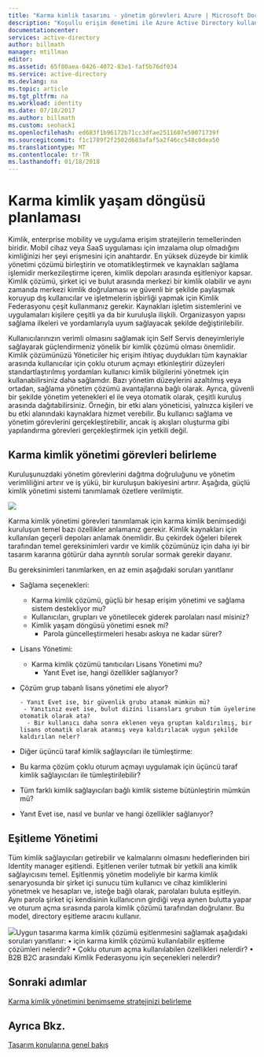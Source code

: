 ```yaml
---
title: "Karma kimlik tasarımı - yönetim görevleri Azure | Microsoft Docs"
description: "Koşullu erişim denetimi ile Azure Active Directory kullanıcı doğrulanırken ve uygulamaya erişimine izin vermeden önce çekme belirli koşullar denetler. Bu koşullar sağlandığında, kullanıcı kimlik doğrulaması ve uygulamaya erişim izni."
documentationcenter: 
services: active-directory
author: billmath
manager: mtillman
editor: 
ms.assetid: 65f80aea-0426-4072-83e1-faf5b76df034
ms.service: active-directory
ms.devlang: na
ms.topic: article
ms.tgt_pltfrm: na
ms.workload: identity
ms.date: 07/18/2017
ms.author: billmath
ms.custom: seohack1
ms.openlocfilehash: ed683f1b96172b71cc3dfae2511607e50071739f
ms.sourcegitcommit: f1c1789f2f2502d683afaf5a2f46cc548c0dea50
ms.translationtype: MT
ms.contentlocale: tr-TR
ms.lasthandoff: 01/18/2018
---
```

# <a name="plan-for-hybrid-identity-lifecycle"></a>Karma kimlik yaşam döngüsü planlaması
Kimlik, enterprise mobility ve uygulama erişim stratejilerin temellerinden biridir. Mobil cihaz veya SaaS uygulaması için imzalama olup olmadığını kimliğinizi her şeyi erişmesini için anahtardır. En yüksek düzeyde bir kimlik yönetimi çözümü birleştirin ve otomatikleştirmek ve kaynakları sağlama işlemidir merkezileştirme içeren, kimlik depoları arasında eşitleniyor kapsar. Kimlik çözümü, şirket içi ve bulut arasında merkezi bir kimlik olabilir ve aynı zamanda merkezi kimlik doğrulaması ve güvenli bir şekilde paylaşmak koruyup dış kullanıcılar ve işletmelerin işbirliği yapmak için Kimlik Federasyonu çeşit kullanmanız gerekir. Kaynakları işletim sistemlerini ve uygulamaları kişilere çeşitli ya da bir kuruluşla ilişkili. Organizasyon yapısı sağlama ilkeleri ve yordamlarıyla uyum sağlayacak şekilde değiştirilebilir.

Kullanıcılarınızın verimli olmasını sağlamak için Self Servis deneyimleriyle sağlayarak güçlendirmeniz yönelik bir kimlik çözümü olması önemlidir. Kimlik çözümünüzü Yöneticiler hiç erişim ihtiyaç duydukları tüm kaynaklar arasında kullanıcılar için çoklu oturum açmayı etkinleştirir düzeyleri standartlaştırılmış yordamları kullanıcı kimlik bilgilerini yönetmek için kullanabilirsiniz daha sağlamdır. Bazı yönetim düzeylerini azaltılmış veya ortadan, sağlama yönetim çözümü avantajlarına bağlı olarak. Ayrıca, güvenli bir şekilde yönetim yetenekleri el ile veya otomatik olarak, çeşitli kuruluş arasında dağıtabilirsiniz. Örneğin, bir etki alanı yöneticisi, yalnızca kişileri ve bu etki alanındaki kaynaklara hizmet verebilir. Bu kullanıcı sağlama ve yönetim görevlerini gerçekleştirebilir, ancak iş akışları oluşturma gibi yapılandırma görevleri gerçekleştirmek için yetkili değil.

## <a name="determine-hybrid-identity-management-tasks"></a>Karma kimlik yönetimi görevleri belirleme
Kuruluşunuzdaki yönetim görevlerini dağıtma doğruluğunu ve yönetim verimliliğini artırır ve iş yükü, bir kuruluşun bakiyesini artırır. Aşağıda, güçlü kimlik yönetimi sistemi tanımlamak özetlere verilmiştir.

 ![](./media/hybrid-id-design-considerations/Identity_management_considerations.png)

Karma kimlik yönetimi görevleri tanımlamak için karma kimlik benimsediği kuruluşun temel bazı özellikler anlamanız gerekir. Kimlik kaynakları için kullanılan geçerli depoları anlamak önemlidir. Bu çekirdek öğeleri bilerek tarafından temel gereksinimleri vardır ve kimlik çözümünüz için daha iyi bir tasarım kararına götürür daha ayrıntılı sorular sormak gerekir dayanır.  

Bu gereksinimleri tanımlarken, en az emin aşağıdaki soruları yanıtlanır

* Sağlama seçenekleri: 
  
  * Karma kimlik çözümü, güçlü bir hesap erişim yönetimi ve sağlama sistem destekliyor mu?
  * Kullanıcıları, grupları ve yönetilecek giderek parolaları nasıl misiniz?
  * Kimlik yaşam döngüsü yönetimi esnek mi? 
    * Parola güncelleştirmeleri hesabı askıya ne kadar sürer?
* Lisans Yönetimi: 
  
  * Karma kimlik çözümü tanıtıcıları Lisans Yönetimi mu?
    * Yanıt Evet ise, hangi özellikler sağlanıyor?
* Çözüm grup tabanlı lisans yönetimi ele alıyor? 
  
      - Yanıt Evet ise, bir güvenlik grubu atamak mümkün mü? 
       - Yanıtınız evet ise, bulut dizini lisansları grubun tüm üyelerine otomatik olarak ata? 
        - Bir kullanıcı daha sonra eklenen veya gruptan kaldırılmış, bir lisans otomatik olarak atanmış veya kaldırılacak uygun şekilde kaldırılan neler? 
* Diğer üçüncü taraf kimlik sağlayıcıları ile tümleştirme:
* Bu karma çözüm çoklu oturum açmayı uygulamak için üçüncü taraf kimlik sağlayıcıları ile tümleştirilebilir?
* Tüm farklı kimlik sağlayıcıları bağlı kimlik sisteme bütünleştirin mümkün mü?
* Yanıt Evet ise, nasıl ve bunlar ve hangi özellikler sağlanıyor?

## <a name="synchronization-management"></a>Eşitleme Yönetimi
Tüm kimlik sağlayıcıları getirebilir ve kalmalarını olmasını hedeflerinden biri Identity manager eşitlendi. Eşitlenen veriler tutmak bir yetkili ana kimlik sağlayıcısını temel. Eşitlenmiş yönetim modeliyle bir karma kimlik senaryosunda bir şirket içi sunucu tüm kullanıcı ve cihaz kimliklerini yönetmek ve hesapları ve, isteğe bağlı olarak, parolaları buluta eşitleyin. Aynı parola şirket içi kendisinin kullanıcının girdiği veya aynen bulutta yapar ve oturum açma sırasında parola kimlik çözümü tarafından doğrulanır. Bu model, directory eşitleme aracını kullanır.

![](./media/hybrid-id-design-considerations/Directory_synchronization.png)Uygun tasarıma karma kimlik çözümü eşitlenmesini sağlamak aşağıdaki soruları yanıtlanır: • için karma kimlik çözümü kullanılabilir eşitleme çözümleri nelerdir?
• Çoklu oturum açma kullanılabilen özellikleri nelerdir?
• B2B B2C arasındaki Kimlik Federasyonu için seçenekleri nelerdir?

## <a name="next-steps"></a>Sonraki adımlar
[Karma kimlik yönetimini benimseme stratejinizi belirleme](active-directory-hybrid-identity-design-considerations-lifecycle-adoption-strategy.md)

## <a name="see-also"></a>Ayrıca Bkz.
[Tasarım konularına genel bakış](active-directory-hybrid-identity-design-considerations-overview.md)

